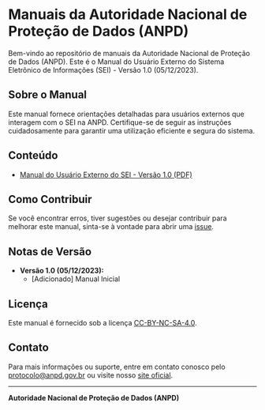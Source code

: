 # Manuais da Autoridade Nacional de Proteção de Dados (ANPD)

Bem-vindo ao repositório de manuais da Autoridade Nacional de Proteção de Dados (ANPD). 
Este é o Manual do Usuário Externo do Sistema Eletrônico de Informações (SEI) - Versão 1.0 (05/12/2023).

## Sobre o Manual

Este manual fornece orientações detalhadas para usuários externos que interagem com o SEI na ANPD. Certifique-se de seguir as instruções cuidadosamente para garantir uma utilização eficiente e segura do sistema.

## Conteúdo

- [Manual do Usuário Externo do SEI - Versão 1.0 (PDF)](https://github.com/anpdgovbr/doc_manuais/raw/main/manuais/Manual_Usua%CC%81rio_Externo_SEI.pdf)

## Como Contribuir

Se você encontrar erros, tiver sugestões ou desejar contribuir para melhorar este manual, sinta-se à vontade para abrir uma [issue](https://github.com/anpdgovbr/doc_manuais/issues).

## Notas de Versão

- **Versão 1.0 (05/12/2023):**
  - [Adicionado] Manual Inicial

## Licença

Este manual é fornecido sob a licença [CC-BY-NC-SA-4.0](./LICENSE).

## Contato

Para mais informações ou suporte, entre em contato conosco pelo [protocolo@anpd.gov.br](mailto:protocolo@anpd.gov.br) ou visite nosso [site oficial](https://www.anpd.gov.br/).

---

**Autoridade Nacional de Proteção de Dados (ANPD)**

